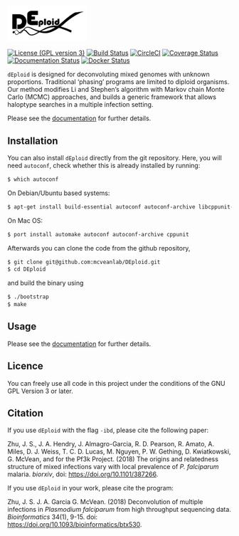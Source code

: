 
<img src="docs/_static/deploid.png" width="180">


[![License (GPL version 3)](https://img.shields.io/badge/license-GPL%20version%203-brightgreen.svg)](http://opensource.org/licenses/GPL-3.0)
[![Build Status](https://travis-ci.org/mcveanlab/DEploid.svg?branch=master)](https://travis-ci.org/mcveanlab/DEploid)
[![CircleCI](https://circleci.com/gh/mcveanlab/DEploid.svg?style=shield)](https://circleci.com/gh/mcveanlab/DEploid)
[![Coverage Status](https://coveralls.io/repos/github/mcveanlab/DEploid/badge.svg)](https://coveralls.io/github/mcveanlab/DEploid)
[![Documentation Status](http://readthedocs.org/projects/deploid/badge/?version=latest)](http://deploid.readthedocs.io/en/latest/)
[![Docker Status](https://img.shields.io/docker/build/shajoezhu/deploid.svg)](https://hub.docker.com/r/shajoezhu/deploid/)

`dEploid` is designed for deconvoluting mixed genomes with unknown proportions. Traditional ‘phasing’ programs are limited to diploid organisms. Our method modifies Li and Stephen’s algorithm with Markov chain Monte Carlo (MCMC) approaches, and builds a generic framework that allows haloptype searches in a multiple infection setting.

Please see the [documentation](http://deploid.readthedocs.io/en/latest/) for further details.

Installation
------------

You can also install `dEploid` directly from the git repository. Here, you will need `autoconf`, check whether this is already installed by running:
```bash
$ which autoconf
```

On Debian/Ubuntu based systems:
```bash
$ apt-get install build-essential autoconf autoconf-archive libcppunit-dev zlib1g-dev
```

On Mac OS:
```bash
$ port install automake autoconf autoconf-archive cppunit
```

Afterwards you can clone the code from the github repository,
```bash
$ git clone git@github.com:mcveanlab/DEploid.git
$ cd DEploid
```

and build the binary using
```bash
$ ./bootstrap
$ make
```

Usage
-----

Please see the [documentation](http://deploid.readthedocs.io/en/latest/) for further details.


Licence
-------

You can freely use all code in this project under the conditions of the GNU GPL Version 3 or later.


Citation
--------

If you use `dEploid` with the flag `-ibd`, please cite the following paper:

Zhu, J. S., J. A. Hendry, J. Almagro-Garcia, R. D. Pearson, R. Amato, A. Miles, D. J. Weiss, T. C. D. Lucas, M. Nguyen, P. W. Gething, D. Kwiatkowski, G. McVean, and for the Pf3k Project. (2018) The origins and relatedness structure of mixed infections vary with local prevalence of *P. falciparum* malaria. *biorxiv*, doi: https://doi.org/10.1101/387266.


If you use `dEploid` in your work, please cite the program:

Zhu, J. S. J. A. Garcia G. McVean. (2018) Deconvolution of multiple infections in *Plasmodium falciparum* from high throughput sequencing data. *Bioinformatics* 34(1), 9-15. doi: https://doi.org/10.1093/bioinformatics/btx530.



